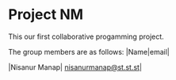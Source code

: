 # Project NM

This our first collaborative progamming project.

The group members are as follows:
|Name|email|

|Nisanur Manap| nisanurmanap@st.st.st|

